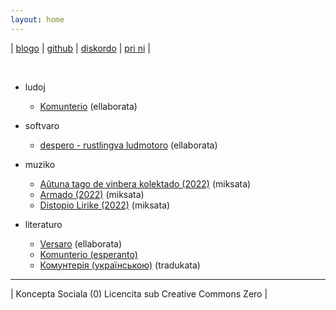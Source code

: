 ```yaml
---
layout: home
---
```

| [blogo](blogo) | [github](https://github.com/konceptosociala/) | [diskordo](https://discord.gg/hePDZtgEMX) | [pri ni](pri-ni) |

<br>
	
* ludoj
	* [Komunterio](#) (ellaborata)

* softvaro
	* [despero - rustlingva ludmotoro](despero) (ellaborata)
	
* muziko
	* [Aŭtuna tago de vinbera kolektado (2022)](#) (miksata)
	* [Armado (2022)](#) (miksata)
	* [Distopio Lirike (2022)](#) (miksata)

* literaturo
	* [Versaro](#) (ellaborata)
	* [Komunterio (esperanto)](libroj/komunterio)
	* [Комунтерія (українською)](libroj/комунтерія) (tradukata)

---

| Koncepta Sociala (0) Licencita sub Creative Commons Zero |

